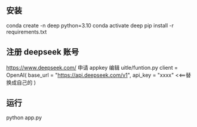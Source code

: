 ## 安装
conda create -n deep python=3.10
conda activate deep
pip install -r requirements.txt

## 注册 deepseek 账号
https://www.deepseek.com/
申请 appkey
编辑 uitle/funtion.py
client = OpenAI(
  base_url = "https://api.deepseek.com/v1",
  api_key = "xxxx"  <<==替换成自己的
)

## 运行
python app.py